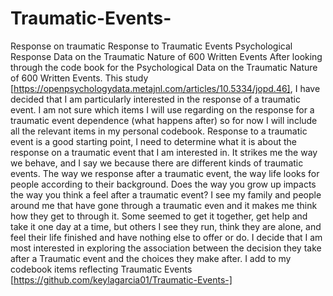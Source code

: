 # Traumatic-Events-
Response on traumatic 
Response to Traumatic Events
Psychological Response Data on the Traumatic Nature of 600 Written Events
After looking through the code book for the Psychological Data on the Traumatic Nature of 600 Written Events. This study [https://openpsychologydata.metajnl.com/articles/10.5334/jopd.46], I have decided that I am particularly interested in the response of a traumatic event. I am not sure which items I will use regarding on the response for a traumatic event dependence (what happens after) so for now I will include all the relevant items in my personal codebook.
Response to a traumatic event is a good starting point, I need to determine what it is about the response on a traumatic event that I am interested in. It strikes me the way we behave, and I say we because there are different kinds of traumatic events. The way we response after a traumatic event, the way life looks for people according to their background. Does the way you grow up impacts the way you think a feel after a traumatic event? I see my family and people around me that have gone through a traumatic even and it makes me think how they get to through it. Some seemed to get it together, get help and take it one day at a time, but others I see they run, think they are alone, and feel their life finished and have nothing else to offer or do.
I decide that I am most interested in exploring the association between the decision they take after a Traumatic event and the choices they make after.
I add to my codebook items reflecting Traumatic Events
[https://github.com/keylagarcia01/Traumatic-Events-]
